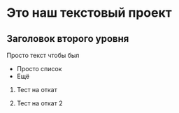 # Это наш текстовый проект

## Заголовок второго уровня

Просто текст чтобы был

- Просто список
- Ещё

1. Тест на откат

2. Тест на откат 2 
